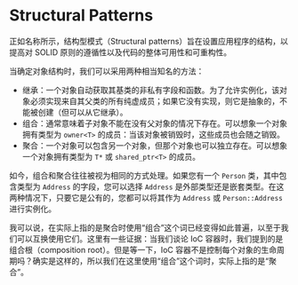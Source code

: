 # Structural Patterns

正如名称所示，结构型模式（Structural patterns）旨在设置应用程序的结构，以提高对 SOLID 原则的遵循性以及代码的整体可用性和可重构性。

当确定对象结构时，我们可以采用两种相当知名的方法：

- 继承：一个对象自动获取其基类的非私有字段和函数。为了允许实例化，该对象必须实现来自其父类的所有纯虚成员；如果它没有实现，则它是抽象的，不能被创建（但可以从它继承）。
- 组合：通常意味着子对象不能在没有父对象的情况下存在。可以想象一个对象拥有类型为 `owner<T>` 的成员：当该对象被销毁时，这些成员也会随之销毁。
- 聚合：一个对象可以包含另一个对象，但那个对象也可以独立存在。可以想象一个对象拥有类型为 `T*` 或 `shared_ptr<T>` 的成员。

如今，组合和聚合往往被视为相同的方式处理。如果您有一个 `Person` 类，其中包含类型为 `Address` 的字段，您可以选择 `Address` 是外部类型还是嵌套类型。在这两种情况下，只要它是公有的，您都可以将其作为 `Address` 或 `Person::Address` 进行实例化。

我可以说，在实际上指的是聚合时使用“组合”这个词已经变得如此普遍，以至于我们可以互换使用它们。这里有一些证据：当我们谈论 IoC 容器时，我们提到的是组合根（composition root）。但是等一下，IoC 容器不是控制每个对象的生命周期吗？确实是这样的，所以我们在这里使用“组合”这个词时，实际上指的是“聚合”。
